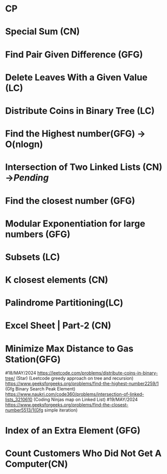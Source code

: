 # CP

#  Special Sum (CN)
#  Find Pair Given Difference (GFG)
#  Delete Leaves With a Given Value (LC)
# Distribute Coins in Binary Tree (LC)
# Find the Highest number(GFG) ->  O(nlogn)
# Intersection of Two Linked Lists (CN) ->***Pending***
# Find the closest number (GFG) 
# Modular Exponentiation for large numbers (GFG)
# Subsets (LC)
# K closest elements (CN)
# Palindrome Partitioning(LC)
#  Excel Sheet | Part-2 (CN)
# Minimize Max Distance to Gas Station(GFG)
#18/MAY/2024
https://leetcode.com/problems/distribute-coins-in-binary-tree/ (Star) (Leetcode greedy approach on tree and recursion)
https://www.geeksforgeeks.org/problems/find-the-highest-number2259/1 (Gfg Binary Search Peak Element)
https://www.naukri.com/code360/problems/intersection-of-linked-lists_3210610 (Coding Ninjas map on Linked List)
#19/MAY/2024
https://www.geeksforgeeks.org/problems/find-the-closest-number5513/1(Gfg simple iteration)
# Index of an Extra Element (GFG)
#  Count Customers Who Did Not Get A Computer(CN)
